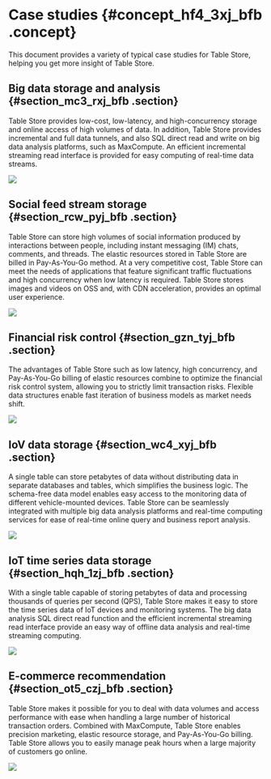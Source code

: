# Case studies {#concept_hf4_3xj_bfb .concept}

This document provides a variety of typical case studies for Table Store, helping you get more insight of Table Store.

## Big data storage and analysis {#section_mc3_rxj_bfb .section}

Table Store provides low-cost, low-latency, and high-concurrency storage and online access of high volumes of data. In addition, Table Store provides incremental and full data tunnels, and also SQL direct read and write on big data analysis platforms, such as MaxCompute. An efficient incremental streaming read interface is provided for easy computing of real-time data streams.

![](http://static-aliyun-doc.oss-cn-hangzhou.aliyuncs.com/assets/img/20247/153957506311562_en-US.png)

## Social feed stream storage {#section_rcw_pyj_bfb .section}

Table Store can store high volumes of social information produced by interactions between people, including instant messaging \(IM\) chats, comments, and threads. The elastic resources stored in Table Store are billed in Pay-As-You-Go method. At a very competitive cost, Table Store can meet the needs of applications that feature significant traffic fluctuations and high concurrency when low latency is required. Table Store stores images and videos on OSS and, with CDN acceleration, provides an optimal user experience.

![](http://static-aliyun-doc.oss-cn-hangzhou.aliyuncs.com/assets/img/20247/153957506311564_en-US.png)

## Financial risk control {#section_gzn_tyj_bfb .section}

The advantages of Table Store such as low latency, high concurrency, and Pay-As-You-Go billing of elastic resources combine to optimize the financial risk control system, allowing you to strictly limit transaction risks. Flexible data structures enable fast iteration of business models as market needs shift.

![](http://static-aliyun-doc.oss-cn-hangzhou.aliyuncs.com/assets/img/20247/153957506311565_en-US.png)

## IoV data storage {#section_wc4_xyj_bfb .section}

A single table can store petabytes of data without distributing data in separate databases and tables, which simplifies the business logic. The schema-free data model enables easy access to the monitoring data of different vehicle-mounted devices. Table Store can be seamlessly integrated with multiple big data analysis platforms and real-time computing services for ease of real-time online query and business report analysis.

![](http://static-aliyun-doc.oss-cn-hangzhou.aliyuncs.com/assets/img/20247/153957506311566_en-US.png)

## IoT time series data storage {#section_hqh_1zj_bfb .section}

With a single table capable of storing petabytes of data and processing thousands of queries per second \(QPS\), Table Store makes it easy to store the time series data of IoT devices and monitoring systems. The big data analysis SQL direct read function and the efficient incremental streaming read interface provide an easy way of offline data analysis and real-time streaming computing.

![](http://static-aliyun-doc.oss-cn-hangzhou.aliyuncs.com/assets/img/20247/153957506311567_en-US.png)

## E-commerce recommendation {#section_ot5_czj_bfb .section}

Table Store makes it possible for you to deal with data volumes and access performance with ease when handling a large number of historical transaction orders. Combined with MaxCompute, Table Store enables precision marketing, elastic resource storage, and Pay-As-You-Go billing. Table Store allows you to easily manage peak hours when a large majority of customers go online.

![](http://static-aliyun-doc.oss-cn-hangzhou.aliyuncs.com/assets/img/20247/153957506311568_en-US.png)

